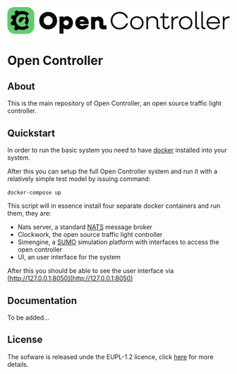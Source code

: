 ![Open Controller Logo](https://github.com/Open-TLC/open_controller/blob/main/ui/assets/OC_logo_green_horizontal.jpg)

# Open Controller

## About 

This is the main repository of Open Controller, an open source traffic light controller.

## Quickstart

In order to run the basic system you need to have [docker](https://docs.docker.com/get-started/get-docker/) installed into your system. 

After this you can setup the full Open Controller system and run it with a relatively simple test model by issuing command:

    docker-compose up

This script will in essence install four separate docker containers and run them, they are:

- Nats server, a standard [NATS](https://nats.io) message broker
- Clockwork, the open source traffic light controller
- Simengine, a [SUMO](https://eclipse.dev/sumo/) simulation platform with interfaces to access the open controller
- UI, an user interface for the system

After this you should be able to see the user interface via [http://127.0.0.1:8050](http://127.0.0.1:8050)

## Documentation

To be added...


    

## License

The sofware is released unde the EUPL-1.2 licence, click [here](https://joinup.ec.europa.eu/collection/eupl/eupl-text-eupl-12) for more details.
